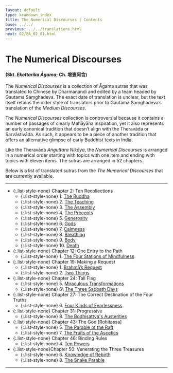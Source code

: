```yaml
---
layout: default
type: kramdown_index
title: The Numerical Discourses | Contents
base: ../../
previous: ../../translations.html
next: 02/EA_02_01.html
---
```


# The Numerical Discourses
#### (Skt. *Ekottarika Āgama*; Ch. <span class="ch">增壹阿含</span>)

The *Numerical Discourses* is a collection of Āgama sutras that was translated to Chinese by Dharmanandi and edited by a team headed by Gautama Saṃghadeva. The exact date of translation is unclear, but the text itself retains the older style of translators prior to Gautama Saṃghadeva’s translation of the *Medium Discourses*.

The *Numerical Discourses* collection is controversial because it contains a number of passages of clearly Mahāyāna  inspiration, yet it also represents an early canonical tradition that doesn’t align with the Theravāda or Sarvâstivāda. As such, it appears to be a piece of another tradition that offers an alternative glimpse of early Buddhist texts in India.

Like the Theravāda *Aṅguttara Nikāya*, the *Numerical Discourses* is arranged in a numerical order starting with topics with one item and ending with topics with eleven items. The sutras are arranged in 52 chapters.

Below is a list of translated sutras from the *The Numerical Discourses* that are currently available.

---

* {:.list-style-none} Chapter 2: Ten Recollections
  * {:.list-style-none} 1\. [The Buddha](02/EA_02_01.html)
  * {:.list-style-none} 2\. [The Teaching](02/EA_02_02.html)
  * {:.list-style-none} 3\. [The Assembly](02/EA_02_03.html)
  * {:.list-style-none} 4\. [The Precepts](02/EA_02_04.html)
  * {:.list-style-none} 5\. [Generosity](02/EA_02_05.html)
  * {:.list-style-none} 6\. [Gods](02/EA_02_06.html)
  * {:.list-style-none} 7\. [Calmness](02/EA_02_07.html)
  * {:.list-style-none} 8\. [Breathing](02/EA_02_08.html)
  * {:.list-style-none} 9\. [Body](02/EA_02_09.html)
  * {:.list-style-none} 10\. [Death](02/EA_02_10.html)
* {:.list-style-none} Chapter 12: One Entry to the Path
  * {:.list-style-none} 1\. [The Four Stations of Mindfulness](12/EA_12_01.html)
* {:.list-style-none} Chapter 19: Making a Request
  * {:.list-style-none} 1\. [Brahmā’s Request](19/EA_19_01.html)
  * {:.list-style-none} 2\. [Two Things](19/EA_19_02.html)
* {:.list-style-none} Chapter 24: Tall Flag
  * {:.list-style-none} 5\. [Miraculous Transformations](24/EA_24_5.html)
  * {:.list-style-none} 6\ [The Three Sabbath Days](24/EA_24_6.html)
* {:.list-style-none} Chapter 27: The Correct Destination of the Four Truths
  * {:.list-style-none} 6\. [Four Kinds of Fearlessness](27/EA_27_06.html)
* {:.list-style-none} Chapter 31: Progressive
  * {:.list-style-none} 8\. [The Bodhisattva's Austerities](31/EA_31_08.html)
* {:.list-style-none} Chapter 43: The God [Rohitassa]
  * {:.list-style-none} 5\. [The Parable of the Raft](43/EA_43_5.html)
  * {:.list-style-none} 7\. [The Fruits of the Ascetics](43/EA_43_07.html)
* {:.list-style-none} Chapter 46: Binding Rules
  * {:.list-style-none} 4\. [Ten Powers](46/EA_46_04.html)
* {:.list-style-none}Chapter 50: Venerating the Three Treasures
  * {:.list-style-none} 6\. [Knowledge of Rebirth](50/EA_50_06.html)
  * {:.list-style-none} 8\. [The Snake Parable](50/EA_50_8.html)

---